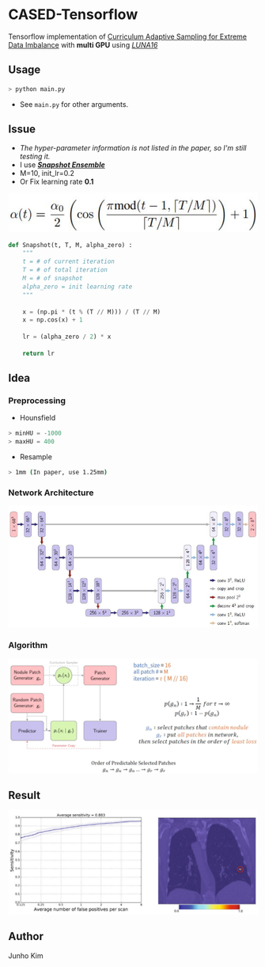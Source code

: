 # CASED-Tensorflow
Tensorflow implementation of [Curriculum Adaptive Sampling for Extreme Data Imbalance](https://www.researchgate.net/publication/319461093_CASED_Curriculum_Adaptive_Sampling_for_Extreme_Data_Imbalance) with **multi GPU** using [*LUNA16*](https://luna16.grand-challenge.org/)

## Usage
```python
> python main.py
```
* See `main.py` for other arguments.

## Issue
* *The hyper-parameter information is not listed in the paper, so I'm still testing it.*
* I use ***[Snapshot Ensemble](https://arxiv.org/pdf/1704.00109.pdf)***
* M=10, init_lr=0.2
* Or Fix learning rate **0.1**

![snapshot](./assests/lr.JPG)
```python
def Snapshot(t, T, M, alpha_zero) :
    """
    t = # of current iteration
    T = # of total iteration
    M = # of snapshot
    alpha_zero = init learning rate
    """

    x = (np.pi * (t % (T // M))) / (T // M)
    x = np.cos(x) + 1

    lr = (alpha_zero / 2) * x

    return lr
 ```

## Idea
### Preprocessing
* Hounsfield
```python
> minHU = -1000
> maxHU = 400
```

* Resample
```bash
> 1mm (In paper, use 1.25mm)
```

### Network Architecture
![network](./assests/network.JPG)

### Algorithm
![framework](./assests/framework.JPG)

## Result
![result2](./assests/result2.JPG)


## Author
Junho Kim
